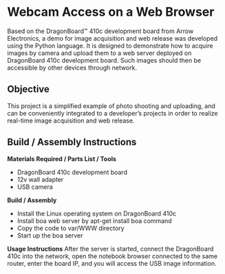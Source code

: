 # Webcam Access on a Web Browser

Based on the DragonBoard™ 410c development board from Arrow Electronics, a demo for image acquisition and web release was developed using the Python language. It is designed to demonstrate how to acquire images by camera and upload them to a web server deployed on DragonBoard 410c development board. Such images should then be accessible by other devices through network.

## Objective

This project is a simplified example of photo shooting and uploading, and can be conveniently integrated to a developer’s projects in order to realize real-time image acquisition and web release.

## Build / Assembly Instructions

**Materials Required / Parts List / Tools**

- DragonBoard 410c development board
- 12v wall adapter
- USB camera

**Build / Assembly**

- Install the Linux operating system on DragonBoard 410c
- Install boa web server by apt-get install boa command
- Copy the code to var/WWW directory
- Start up the boa server

**Usage Instructions**
After the server is started, connect the DragonBoard 410c into the network, open the notebook browser connected to the same router, enter the board IP, and you will access the USB image information.
